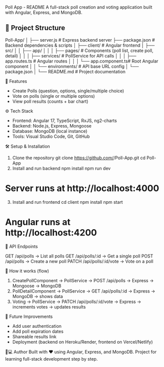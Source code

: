 Poll App - README
A full-stack poll creation and voting application built with Angular, Express, and MongoDB.
## 📂 Project Structure

Poll-App/
│
├── server.js # Express backend server
├── package.json # Backend dependencies & scripts
│
├── client/ # Angular frontend
│ ├── src/
│ │ ├── app/
│ │ │ ├── pages/ # Components (poll list, create poll, detail)
│ │ │ ├── services/ # PollService for API calls
│ │ │ ├── app.routes.ts # Angular routes
│ │ │ └── app.component.ts# Root Angular component
│ │ └── environments/ # API base URL config
│ └── package.json
│
└── README.md # Project documentation



🚀 Features

- Create Polls (question, options, single/multiple choice)
- Vote on polls (single or multiple options)
- View poll results (counts + bar chart)

⚙️ Tech Stack

- Frontend: Angular 17, TypeScript, RxJS, ng2-charts
- Backend: Node.js, Express, Mongoose
- Database: MongoDB (local instance)
- Tools: Visual Studio Code, Git, GitHub

🛠️ Setup & Installation
1. Clone the repository
git clone https://github.com/<your-username>/Poll-App.git
cd Poll-App
2. Install and run backend
npm install
npm run dev
# Server runs at http://localhost:4000
3. Install and run frontend
cd client
npm install
npm start
# Angular runs at http://localhost:4200
🔗 API Endpoints

GET    /api/polls          → List all polls
GET    /api/polls/:id      → Get a single poll
POST   /api/polls          → Create a new poll
PATCH  /api/polls/:id/vote → Vote on a poll

🧩 How it works (flow)

1. CreatePollComponent → PollService → POST /api/polls → Express → Mongoose → MongoDB
2. PollDetailComponent → PollService → GET /api/polls/:id → Express → MongoDB → shows data
3. Voting → PollService → PATCH /api/polls/:id/vote → Express → increments votes → updates results

📝 Future Improvements

- Add user authentication
- Add poll expiration dates
- Shareable results link
- Deployment (backend on Heroku/Render, frontend on Vercel/Netlify)

👨💻 Author
Built with ❤️ using Angular, Express, and MongoDB. Project for learning full-stack development step by step.
